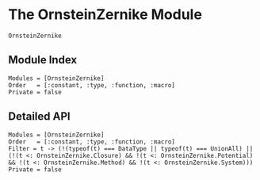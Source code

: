 # The OrnsteinZernike Module

```@docs
OrnsteinZernike
```

## Module Index

```@index
Modules = [OrnsteinZernike]
Order   = [:constant, :type, :function, :macro]
Private = false
```
## Detailed API

```@autodocs
Modules = [OrnsteinZernike]
Order   = [:constant, :type, :function, :macro]
Filter = t -> (!(typeof(t) === DataType || typeof(t) === UnionAll) || (!(t <: OrnsteinZernike.Closure) && !(t <: OrnsteinZernike.Potential) && !(t <: OrnsteinZernike.Method) && !(t <: OrnsteinZernike.System)))
Private = false
```
